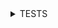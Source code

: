 <details>
  <summary>TESTS</summary>
  Describe(Pizza)

  1. Test:"Should return 0 for cost"
    let cost = 0;
    return cost;
      Expected Output: 0
  2. Test:"Should return correct price for pizza sizes"
    Pizza(large)
    return cost;
      Expected Output: 12
</details>
